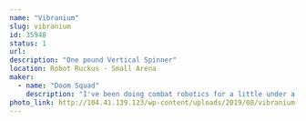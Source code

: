 ```yaml
---
name: "Vibranium"
slug: vibranium
id: 35948
status: 1
url: 
description: "One pound Vertical Spinner"
location: Robot Ruckus - Small Arena
maker:
  - name: "Doom Squad"
    description: "I've been doing combat robotics for a little under a year. I was lucky enough to build my Fingertech Viper kit at Maker MIA (https://www.facebook.com/makemiamakerspace/) with Team Witch doctor. As of writing this I have taken part in 3 different competitions and took second twice and third once. I enjoy watching combat robotics on TV and enjoy it."
photo_link: http://104.41.139.123/wp-content/uploads/2019/08/vibranium-purple-square-1024x768.jpg
---
```

